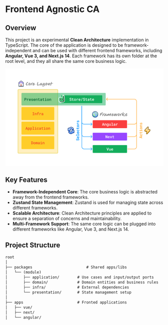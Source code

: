 # Frontend Agnostic CA

## Overview

This project is an experimental **Clean Architecture** implementation in TypeScript.
The core of the application is designed to be framework-independent and can be
used with different frontend frameworks, including **Angular, Vue 3, and
Next.js 14**. Each framework has its own folder at the root level, and they all
share the same core business logic.

![High Level Diagram](docs/high-level-diagram.png)

## Key Features

- **Framework-Independent Core**: The core business logic is abstracted away
from the frontend frameworks.
- **Zustand State Management**: Zustand is used for managing state across
different frameworks.
- **Scalable Architecture**: Clean Architecture principles are applied to ensure
a separation of concerns and maintainability.
- **Multi-Framework Support**: The same core logic can be plugged into different
frameworks like Angular, Vue 3, and Next.js 14.

## Project Structure
```shell
root
│
├── packages                        # Shared apps/libs
│   └── (module)
│       ├── application/        # Use cases and input/output ports
│       ├── domain/             # Domain entities and business rules
│       ├── infra/              # External dependencies
│       └── presentation/       # State management setup
│
├── apps                        # Fronted applications
│   ├── vue/
│   ├── next/
│   └── angular/
```
